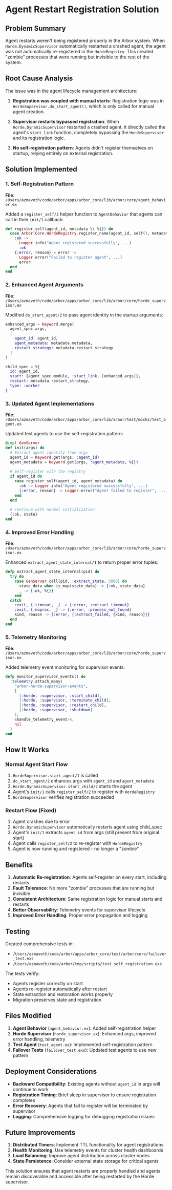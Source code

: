 # Agent Restart Registration Solution

## Problem Summary

Agent restarts weren't being registered properly in the Arbor system. When `Horde.DynamicSupervisor` automatically restarted a crashed agent, the agent was not automatically re-registered in the `HordeRegistry`. This created "zombie" processes that were running but invisible to the rest of the system.

## Root Cause Analysis

The issue was in the agent lifecycle management architecture:

1. **Registration was coupled with manual starts**: Registration logic was in `HordeSupervisor.do_start_agent()`, which is only called for manual agent creation.

2. **Supervisor restarts bypassed registration**: When `Horde.DynamicSupervisor` restarted a crashed agent, it directly called the agent's `start_link` function, completely bypassing the `HordeSupervisor` and its registration logic.

3. **No self-registration pattern**: Agents didn't register themselves on startup, relying entirely on external registration.

## Solution Implemented

### 1. Self-Registration Pattern

**File**: `/Users/azmaveth/code/arbor/apps/arbor_core/lib/arbor/core/agent_behavior.ex`

Added a `register_self/2` helper function to `AgentBehavior` that agents can call in their `init/1` callback:

```elixir
def register_self(agent_id, metadata \\ %{}) do
  case Arbor.Core.HordeRegistry.register_name(agent_id, self(), metadata) do
    :ok ->
      Logger.info("Agent registered successfully", ...)
      :ok
    {:error, reason} = error ->
      Logger.error("Failed to register agent", ...)
      error
  end
end
```

### 2. Enhanced Agent Arguments

**File**: `/Users/azmaveth/code/arbor/apps/arbor_core/lib/arbor/core/horde_supervisor.ex`

Modified `do_start_agent/2` to pass agent identity in the startup arguments:

```elixir
enhanced_args = Keyword.merge(
  agent_spec.args,
  [
    agent_id: agent_id,
    agent_metadata: metadata.metadata,
    restart_strategy: metadata.restart_strategy
  ]
)

child_spec = %{
  id: agent_id,
  start: {agent_spec.module, :start_link, [enhanced_args]},
  restart: metadata.restart_strategy,
  type: :worker
}
```

### 3. Updated Agent Implementations

**File**: `/Users/azmaveth/code/arbor/apps/arbor_core/lib/arbor/test/mocks/test_agent.ex`

Updated test agents to use the self-registration pattern:

```elixir
@impl GenServer
def init(args) do
  # Extract agent identity from args
  agent_id = Keyword.get(args, :agent_id)
  agent_metadata = Keyword.get(args, :agent_metadata, %{})
  
  # Self-register with the registry
  if agent_id do
    case register_self(agent_id, agent_metadata) do
      :ok -> Logger.info("Agent registered successfully", ...)
      {:error, reason} -> Logger.error("Agent failed to register", ...)
    end
  end
  
  # Continue with normal initialization
  {:ok, state}
end
```

### 4. Improved Error Handling

**File**: `/Users/azmaveth/code/arbor/apps/arbor_core/lib/arbor/core/horde_supervisor.ex`

Enhanced `extract_agent_state_internal/1` to return proper error tuples:

```elixir
defp extract_agent_state_internal(pid) do
  try do
    case GenServer.call(pid, :extract_state, 5000) do
      state_data when is_map(state_data) -> {:ok, state_data}
      _ -> {:ok, %{}}
    end
  catch
    :exit, {:timeout, _} -> {:error, :extract_timeout}
    :exit, {:noproc, _} -> {:error, :process_not_found}
    kind, reason -> {:error, {:extract_failed, {kind, reason}}}
  end
end
```

### 5. Telemetry Monitoring

**File**: `/Users/azmaveth/code/arbor/apps/arbor_core/lib/arbor/core/horde_supervisor.ex`

Added telemetry event monitoring for supervisor events:

```elixir
defp monitor_supervisor_events() do
  :telemetry.attach_many(
    "arbor-horde-supervisor-events",
    [
      [:horde, :supervisor, :start_child],
      [:horde, :supervisor, :terminate_child],
      [:horde, :supervisor, :restart_child],
      [:horde, :supervisor, :shutdown]
    ],
    &handle_telemetry_event/4,
    nil
  )
end
```

## How It Works

### Normal Agent Start Flow

1. `HordeSupervisor.start_agent/1` is called
2. `do_start_agent/2` enhances args with `agent_id` and `agent_metadata`
3. `Horde.DynamicSupervisor.start_child/2` starts the agent
4. Agent's `init/1` calls `register_self/2` to register with `HordeRegistry`
5. `HordeSupervisor` verifies registration succeeded

### Restart Flow (Fixed)

1. Agent crashes due to error
2. `Horde.DynamicSupervisor` automatically restarts agent using child_spec
3. Agent's `init/1` extracts `agent_id` from args (still present from original start)
4. Agent calls `register_self/2` to re-register with `HordeRegistry`
5. Agent is now running and registered - no longer a "zombie"

## Benefits

1. **Automatic Re-registration**: Agents self-register on every start, including restarts
2. **Fault Tolerance**: No more "zombie" processes that are running but invisible
3. **Consistent Architecture**: Same registration logic for manual starts and restarts
4. **Better Observability**: Telemetry events for supervisor lifecycle
5. **Improved Error Handling**: Proper error propagation and logging

## Testing

Created comprehensive tests in:
- `/Users/azmaveth/code/arbor/apps/arbor_core/test/arbor/core/failover_test.exs` 
- `/Users/azmaveth/code/arbor/tmp/scripts/test_self_registration.exs`

The tests verify:
- Agents register correctly on start
- Agents re-register automatically after restart
- State extraction and restoration works properly
- Migration preserves state and registration

## Files Modified

1. **Agent Behavior** (`agent_behavior.ex`): Added self-registration helper
2. **Horde Supervisor** (`horde_supervisor.ex`): Enhanced args, improved error handling, telemetry
3. **Test Agent** (`test_agent.ex`): Implemented self-registration pattern
4. **Failover Tests** (`failover_test.exs`): Updated test agents to use new pattern

## Deployment Considerations

- **Backward Compatibility**: Existing agents without `agent_id` in args will continue to work
- **Registration Timing**: Brief sleep in supervisor to ensure registration completes
- **Error Recovery**: Agents that fail to register will be terminated by supervisor
- **Logging**: Comprehensive logging for debugging registration issues

## Future Improvements

1. **Distributed Timers**: Implement TTL functionality for agent registrations
2. **Health Monitoring**: Use telemetry events for cluster health dashboards
3. **Load Balancing**: Improve agent distribution across cluster nodes
4. **State Persistence**: Consider external state storage for critical agents

This solution ensures that agent restarts are properly handled and agents remain discoverable and accessible after being restarted by the Horde supervisor.